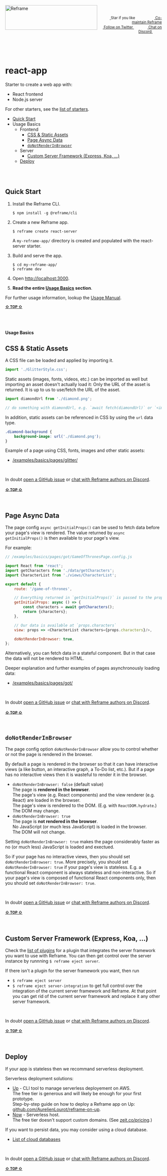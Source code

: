 <!---






    WARNING, READ THIS.
    This is a computed file. Do not edit.
    Edit `/plugins/create/starters/react-app/readme.template.md` instead.












    WARNING, READ THIS.
    This is a computed file. Do not edit.
    Edit `/plugins/create/starters/react-app/readme.template.md` instead.












    WARNING, READ THIS.
    This is a computed file. Do not edit.
    Edit `/plugins/create/starters/react-app/readme.template.md` instead.












    WARNING, READ THIS.
    This is a computed file. Do not edit.
    Edit `/plugins/create/starters/react-app/readme.template.md` instead.












    WARNING, READ THIS.
    This is a computed file. Do not edit.
    Edit `/plugins/create/starters/react-app/readme.template.md` instead.






-->
<a href="https://github.com/reframejs/reframe">
    <img align="left" src="https://github.com/reframejs/reframe/raw/docs/docs/images/logo-with-title-and-slogan.min.svg?sanitize=true" width=296 height=79 style="max-width:100%;" alt="Reframe"/>
</a>
<br/>
<p align="right">
    <sup>
        <a href="#">
            <img
              src="https://github.com/reframejs/reframe/raw/master/docs/images/star.svg?sanitize=true"
              width="16"
              height="12"
            >
        </a>
        Star if you like
        &nbsp;&nbsp;&nbsp;&nbsp;
        &nbsp;&nbsp;&nbsp;&nbsp;
        &nbsp;&nbsp;
        <a href="https://github.com/reframejs/reframe/blob/master/docs/contributing.md">
            <img
              src="https://github.com/reframejs/reframe/raw/master/docs/images/biceps.min.svg?sanitize=true"
              width="16"
              height="14"
            >
            Co-maintain Reframe
        </a>
    </sup>
    <br/>
    <sup>
        <a href="https://twitter.com/reframejs">
            <img
              src="https://github.com/reframejs/reframe/raw/master/docs/images/twitter-logo.svg?sanitize=true"
              width="15"
              height="13"
            >
            Follow on Twitter
        </a>
        &nbsp;&nbsp;&nbsp;&nbsp;&nbsp;
        &nbsp;&nbsp;
        <a href="https://discord.gg/kqXf65G">
            <img
              src="https://github.com/reframejs/reframe/raw/master/docs/images/chat.svg?sanitize=true"
              width="14"
              height="10"
            >
            Chat on Discord
        </a>
        &nbsp;&nbsp;&nbsp;&nbsp;
        &nbsp;&nbsp;&nbsp;&nbsp;
    </sup>
</p>
&nbsp;
<p align='center'></p>
&nbsp;

# react-app

Starter to create a web app with:
 - React frontend
 - Node.js server

For other starters, see the [list of starters](/docs/starters.md).

- [Quick Start](#quick-start)
- Usage Basics
  - Frontend
    - [CSS & Static Assets](#css--static-assets)
    - [Page Async Data](#page-async-data)
    - [`doNotRenderInBrowser`](#donotrenderinbrowser)
  - Server
    - [Custom Server Framework (Express, Koa, ...)](#custom-server-framework-express-koa-)
  - [Deploy](#deploy)

<br/>
<br/>

## Quick Start

1. Install the Reframe CLI.
   ~~~shell
   $ npm install -g @reframe/cli
   ~~~

2. Create a new Reframe app.
   ~~~shell
   $ reframe create react-server
   ~~~
   A `my-reframe-app/` directory is created and populated with the react-server starter.

3. Build and serve the app.
   ~~~shell
   $ cd my-reframe-app/
   $ reframe dev
   ~~~

4. Open [http://localhost:3000](http://localhost:3000).

5. **Read the entire [Usage Basics](#react-server) section**.

For further usage information, lookup the [Usage Manual](/docs/usage-manual.md).

<b><sub><a href="#react-server">&#8679; TOP &#8679;</a></sub></b>

<br/>
<br/>




#### Usage Basics

## CSS & Static Assets

A CSS file can be loaded and applied by importing it.

~~~js
import './GlitterStyle.css';
~~~

Static assets (images, fonts, videos, etc.) can be imported as well
but importing an asset doesn't actually load it:
Only the URL of the asset is returned.
It is up to us to use/fetch the URL of the asset.

~~~js
import diamondUrl from './diamond.png';

// do something with diamondUrl, e.g. `await fetch(diamondUrl)` or `<img src={diamondUrl}/>`
~~~

In addition, static assets can be referenced in CSS by using the `url` data type.

~~~css
.diamond-background {
    background-image: url('./diamond.png');
}
~~~

Example of a page using CSS, fonts, images and other static assets:
 - [/examples/basics/pages/glitter/](/examples/basics/pages/glitter/)
<br/>

In doubt [open a GitHub issue](https://github.com/reframejs/reframe/issues/new) or [chat with Reframe authors on Discord](https://discord.gg/kqXf65G).
<br/>
<br/>
<b><sub><a href="#react-server">&#8679; TOP &#8679;</a></sub></b>
<br/>
<br/>
<br/>




## Page Async Data

The page config `async getInitialProps()` can be used to fetch data before your page's view is rendered.
The value returned by `async getInitialProps()` is then available to your page's view.

For example:

~~~js
// /examples/basics/pages/got/GameOfThronesPage.config.js

import React from 'react';
import getCharacters from './data/getCharacters';
import CharacterList from './views/CharacterList';

export default {
    route: '/game-of-thrones',

    // Everything returned in `getInitialProps()` is passed to the props of the view
    getInitialProps: async () => {
        const characters = await getCharacters();
        return {characters};
    },

    // Our data is available at `props.characters`
    view: props => <CharacterList characters={props.characters}/>,

    doNotRenderInBrowser: true,
};
~~~

Alternatively, you can fetch data in a stateful component.
But in that case the data will not be rendered to HTML.

Deeper explanation and further examples of pages asynchronously loading data:
 - [/examples/basics/pages/got/](/examples/basics/pages/got/)
<br/>

In doubt [open a GitHub issue](https://github.com/reframejs/reframe/issues/new) or [chat with Reframe authors on Discord](https://discord.gg/kqXf65G).
<br/>
<br/>
<b><sub><a href="#react-server">&#8679; TOP &#8679;</a></sub></b>
<br/>
<br/>
<br/>




## `doNotRenderInBrowser`

The page config option `doNotRenderInBrowser` allow you to control whether or not the page is rendered in the browser.

By default a page is rendered in the browser so that it can have interactive views
(a like button, an interactive graph, a To-Do list, etc.).
But if a page has no interactive views then it is wasteful to render it in the browser.

 - `doNotRenderInBrowser: false` (default value)
   <br/>
   The page is **rendered in the browser**.
   <br/>
   The page's view (e.g. React components) and the view renderer (e.g. React) are loaded in the browser.
   <br/>
   The page's view is rendered to the DOM.
   (E.g. with `ReactDOM.hydrate`.)
   <br/>
   The DOM may change.
 - `doNotRenderInBrowser: true`
   <br/>
   The page is **not rendered in the browser**.
   <br/>
   No JavaScript (or much less JavaScript) is loaded in the browser.
   <br/>
   The DOM will not change.

Setting `doNotRenderInBrowser: true` makes the page considerably faster as no (or much less) JavaScript is loaded and exectued.

So if your page has no interactive views, then you should set `doNotRenderInBrowser: true`.
More precisely, you should set `doNotRenderInBrowser: true` if your page's view is stateless.
E.g. a functional React component is always stateless and non-interactive.
So if your page's view is composed of functional React components only, then you should set `doNotRenderInBrowser: true`.

<br/>

In doubt [open a GitHub issue](https://github.com/reframejs/reframe/issues/new) or [chat with Reframe authors on Discord](https://discord.gg/kqXf65G).
<br/>
<br/>
<b><sub><a href="#react-server">&#8679; TOP &#8679;</a></sub></b>
<br/>
<br/>
<br/>




## Custom Server Framework (Express, Koa, ...)

Check the [list of plugins](/docs/plugins.md) for a plugin that integrates the server framework you want to use with Reframe.
You can then get control over the server instance by runnning `$ reframe eject server`.

If there isn't a plugin for the server framework you want, then run
- `$ reframe eject server`
- `$ reframe eject server-integration`
to get full control over the integration of the current server framework and Reframe.
At that point you can get rid of the current server framework and replace it any other server framework.
<br/>

In doubt [open a GitHub issue](https://github.com/reframejs/reframe/issues/new) or [chat with Reframe authors on Discord](https://discord.gg/kqXf65G).
<br/>
<br/>
<b><sub><a href="#react-server">&#8679; TOP &#8679;</a></sub></b>
<br/>
<br/>
<br/>




## Deploy

If your app is stateless then we recommand serverless deployment.

Serverless deployment solutions:
 - [Up](https://github.com/apex/up) - CLI tool to manage serverless deployement on AWS.
   <br/>
   The free tier is generous and will likely be enough for your first prototype.
   <br/>
   Step-by-step guide on how to deploy a Reframe app on Up: [github.com/AurelienLourot/reframe-on-up](https://github.com/AurelienLourot/reframe-on-up).
 - [Now](https://zeit.co/now) - Serverless host.
   <br/>
   The free tier doesn't support custom domains. (See [zeit.co/pricing](https://zeit.co/pricing).)


If you want to persist data, you may consider using a cloud database.
 - [List of cloud databases](/docs/cloud-databases.md)
<br/>

In doubt [open a GitHub issue](https://github.com/reframejs/reframe/issues/new) or [chat with Reframe authors on Discord](https://discord.gg/kqXf65G).
<br/>
<br/>
<b><sub><a href="#react-server">&#8679; TOP &#8679;</a></sub></b>
<br/>
<br/>
<br/>





<!---






    WARNING, READ THIS.
    This is a computed file. Do not edit.
    Edit `/plugins/create/starters/react-app/readme.template.md` instead.












    WARNING, READ THIS.
    This is a computed file. Do not edit.
    Edit `/plugins/create/starters/react-app/readme.template.md` instead.












    WARNING, READ THIS.
    This is a computed file. Do not edit.
    Edit `/plugins/create/starters/react-app/readme.template.md` instead.












    WARNING, READ THIS.
    This is a computed file. Do not edit.
    Edit `/plugins/create/starters/react-app/readme.template.md` instead.












    WARNING, READ THIS.
    This is a computed file. Do not edit.
    Edit `/plugins/create/starters/react-app/readme.template.md` instead.






-->
